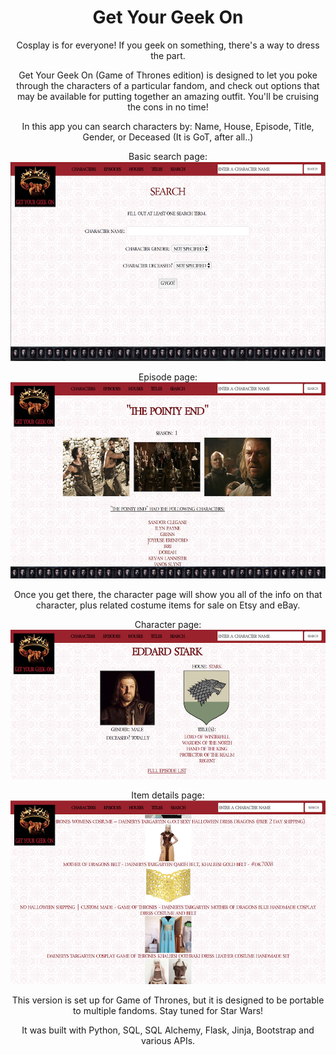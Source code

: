 <center><h1>Get Your Geek On</h1>

Cosplay is for everyone!
If you geek on something, there's a way to dress the part.

Get Your Geek On (Game of Thrones edition) is designed to let you poke through the characters of a particular fandom,
and check out options that may be available for putting together an amazing outfit.
You'll be cruising the cons in no time!

In this app you can search characters by:
Name, House, Episode, Title, Gender, or Deceased (It is GoT, after all..)

Basic search page:
![search](https://github.com/Tanyaregan/GYGO/blob/master/static/img/search.png)

Episode page:
![episode](https://github.com/Tanyaregan/GYGO/blob/master/static/img/eps.png)

Once you get there, the character page will show you all of the info on that character,
plus related costume items for sale on Etsy and eBay.

Character page:
![character](https://github.com/Tanyaregan/GYGO/blob/master/static/img/char.png)

Item details page:
![item](https://github.com/Tanyaregan/GYGO/blob/master/static/img/items.png)

This version is set up for Game of Thrones, but it is designed to be portable to multiple fandoms.
Stay tuned for Star Wars!

It was built with Python, SQL, SQL Alchemy, Flask, Jinja, Bootstrap and various APIs.
